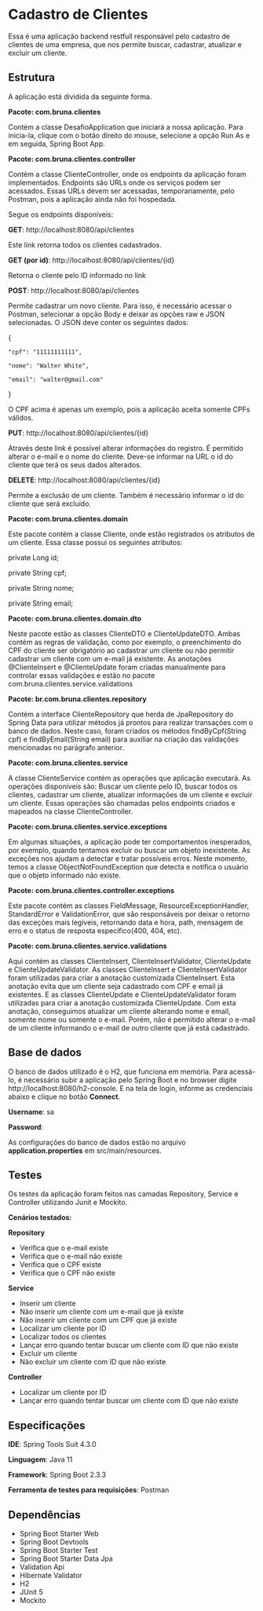 <h1>Cadastro de Clientes</h1>

Essa é uma aplicação backend restfull responsável pelo cadastro de clientes de uma empresa, que nos permite buscar, cadastrar, atualizar e excluir um cliente.

<h2>Estrutura</h2>

A aplicação está dividida da seguinte forma.

<strong>Pacote: com.bruna.clientes</strong>

Contém a classe DesafioApplication que iniciará a nossa aplicação. Para inicia-la, clique com o botão direito do mouse, selecione a opção Run As e em seguida, Spring Boot App.

<strong>Pacote: com.bruna.clientes.controller</strong>

Contém a classe ClienteController, onde os endpoints da aplicação foram implementados. Endpoints são URLs onde os serviços podem ser acessados.
Essas URLs devem ser acessadas, temporariamente, pelo Postman, pois a aplicação ainda não foi hospedada.

Segue os endpoints disponíveis:

<strong>GET</strong>: http://localhost:8080/api/clientes

Este link retorna todos os clientes cadastrados.

<strong>GET (por id)</strong>: http://localhost:8080/api/clientes/{id}

Retorna o cliente pelo ID informado no link

<strong>POST</strong>: http://localhost:8080/api/clientes

Permite cadastrar um novo cliente.
Para isso, é necessário acessar o Postman, selecionar a opção Body e deixar as opções raw e JSON selecionadas.
O JSON deve conter os seguintes dados:

{

    "cpf": "11111111111",
    
    "nome": "Walter White",
    
    "email": "walter@gmail.com"
    
}

 
O CPF acima é apenas um exemplo, pois a aplicação aceita somente CPFs válidos.


<strong>PUT</strong>: http://localhost:8080/api/clientes/{id}

Através deste link é possível alterar informações do registro. É permitido alterar o e-mail e o nome do cliente. Deve-se informar na URL o id do cliente que terá os seus dados alterados.

<strong>DELETE</strong>: http://localhost:8080/api/clientes/{id}

Permite a exclusão de um cliente. Também é necessário informar o id do cliente que será excluído.


<strong>Pacote: com.bruna.clientes.domain</strong>

Este pacote contém a classe Cliente, onde estão registrados os atributos de um cliente. Essa classe possui os seguintes atributos:


private Long id;

private String cpf;

private String nome;

private String email;

<strong>Pacote: com.bruna.clientes.domain.dto</strong>

Neste pacote estão as classes ClienteDTO e ClienteUpdateDTO.
Ambas contém as regras de validação, como por exemplo, o preenchimento do CPF do cliente ser obrigatório ao cadastrar um cliente ou não permitir cadastrar um cliente com um e-mail já existente.
As anotações @ClienteInsert e @ClienteUpdate foram criadas manualmente para controlar essas validações e estão no pacote com.bruna.clientes.service.validations


<strong>Pacote: br.com.bruna.clientes.repository</strong>

Contém a interface ClienteRepository que herda de JpaRepository do Spring Data para utilizar métodos já prontos para realizar transações com o banco de dados. Neste caso, foram criados os métodos findByCpf(String cpf) e findByEmail(String email) para auxiliar na criação das validações mencionadas no parágrafo anterior.

<strong>Pacote: com.bruna.clientes.service</strong>

A classe ClienteService contém as operações que aplicação executará. As operações disponíveis são: Buscar um cliente pelo ID, buscar todos os clientes, cadastrar um cliente, atualizar informações de um cliente e excluir um cliente. Essas operações são chamadas pelos endpoints criados e mapeados na classe ClienteController.

<strong>Pacote: com.bruna.clientes.service.exceptions</strong>

Em algumas situações, a aplicação pode ter comportamentos inesperados, por exemplo, quando tentamos excluir ou buscar um objeto inexistente. As exceções nos ajudam a detectar e tratar possíveis erros. Neste momento, temos a classe ObjectNotFoundException que detecta e notifica o usuário que o objeto informado não existe.

<strong>Pacote: com.bruna.clientes.controller.exceptions</strong>

Este pacote contém as classes FieldMessage, ResourceExceptionHandler, StandardError e ValidationError, que são responsáveis por deixar o retorno das exceções mais legíveis, retornando data e hora, path, mensagem de erro e o status de resposta específico(400, 404, etc).

<strong>Pacote: com.bruna.clientes.service.validations</strong>

Aqui contém as classes ClienteInsert, ClienteInsertValidator, ClienteUpdate e ClienteUpdateValidator. 
As classes ClienteInsert e ClienteInsertValidator foram utilizadas para criar a anotação customizada ClienteInsert. Esta anotação evita que um cliente seja cadastrado com CPF e email já existentes.
E as classes ClienteUpdate e ClienteUpdateValidator foram utilizadas para criar a anotação customizada ClienteUpdate. Com esta anotação, conseguimos atualizar um cliente alterando nome e email, somente nome ou somente o e-mail. Porém, não é permitido alterar o e-mail de um cliente informando o e-mail de outro cliente que já está cadastrado.


<h2>Base de dados</h2>

O banco de dados utilizado é o H2, que funciona em memória.
Para acessá-lo, é necessário subir a aplicação pelo Spring Boot e no browser digite http://localhost:8080/h2-console.
E na tela de login, informe as credenciais abaixo e clique no botão <strong>Connect</strong>.

<strong>Username</strong>: sa

<strong>Password</strong>: 

As configurações do banco de dados estão no arquivo <strong>application.properties</strong> em src/main/resources.

<h2>Testes</h2>

Os testes da aplicação foram feitos nas camadas Repository, Service e Controller utilizando Junit e Mockito.

<strong>Cenários testados:</strong>

<strong>Repository</strong>
<ul>
    <li>Verifica que o e-mail existe</li>
    <li>Verifica que o e-mail não existe</li>
    <li>Verifica que o CPF existe</li>
    <li>Verifica que o CPF não existe</li>
</ul>

<strong>Service</strong>
<ul>
    <li>Inserir um cliente</li>
    <li>Não inserir um cliente com um e-mail que já existe</li>
    <li>Não inserir um cliente com um CPF que já existe</li>
    <li>Localizar um cliente por ID</li>
    <li>Localizar todos os clientes</li>
    <li>Lançar erro quando tentar buscar um cliente com ID que não existe</li>
    <li>Excluir um cliente</li>
    <li>Não excluir um cliente com ID que não existe</li>
</ul>

<strong>Controller</strong>
<ul>
    <li>Localizar um cliente por ID</li>
    <li>Lançar erro quando tentar buscar um cliente com ID que não existe</li>
</ul>


<h2>Especificações</h2>

<strong>IDE</strong>: Spring Tools Suit 4.3.0

<strong>Linguagem</strong>: Java 11

<strong>Framework</strong>: Spring Boot 2.3.3

<strong>Ferramenta de testes para requisições</strong>: Postman

<h2>Dependências</h2>
<ul>
  <li>Spring Boot Starter Web</li>
  <li>Spring Boot Devtools</li>
  <li>Spring Boot Starter Test</li>
  <li>Spring Boot Starter Data Jpa</li>
  <li>Validation Api</li>
  <li>Hibernate Validator</li>
  <li>H2</li>
  <li>JUnit 5</li>
  <li>Mockito</li>  
</ul>
